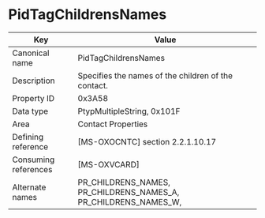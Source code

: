 # PidTagChildrensNames

| Key | Value |
|---|---|
| Canonical name | PidTagChildrensNames |
| Description | Specifies the names of the children of the contact. |
| Property ID | 0x3A58 |
| Data type | PtypMultipleString, 0x101F |
| Area | Contact Properties |
| Defining reference | [MS-OXOCNTC] section 2.2.1.10.17 |
| Consuming references | [MS-OXVCARD] |
| Alternate names | PR_CHILDRENS_NAMES, PR_CHILDRENS_NAMES_A, PR_CHILDRENS_NAMES_W, |

